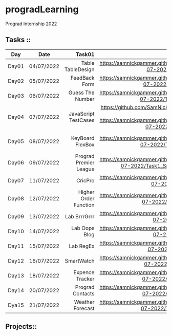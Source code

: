 # progradLearning
Prograd Internship 2022


## Tasks :: 
| Day   |      Date      |  Task01 | Task01 Link | Task02 | Task02 Link | Task03 | Task03 Link |
|-------|:-------------:|------:|:---------:|:---------:|:---------:|:---------:|:---------:|
| Day01 |  04/07/2022  | Table TableDesign | https://samnickgammer.github.io/progradLearning/Tasks/Day01_04-07-2022/Task1_TableDesign/  | Table Image | https://samnickgammer.github.io/progradLearning/Tasks/Day01_04-07-2022/Task2_Image2_Table/ |
| Day02 |    05/07/2022   |   FeedBack Form | https://samnickgammer.github.io/progradLearning/Tasks/Day02_05-07-2022/Task1_FeedBackForm/  | Portfolio | https://samnickgammer.github.io/progradLearning/Tasks/Day02_05-07-2022/Task2_Portfolio/ |
|Day03| 06/07/2022 | Guess The Number | https://samnickgammer.github.io/progradLearning/Tasks/Day03_06-07-2022/Task1_GuessTheNumber/ | Roll Dice | https://samnickgammer.github.io/progradLearning/Tasks/Day03_06-07-2022/Task2_DiceRoll/ |
| Day04 | 07/07/2022 | JavaScript TestCases | https://github.com/SamNickGammer/lab-javascript-functions-and-arrays  https://samnickgammer.github.io/progradLearning/Tasks/Day04_07-07-2022/Task1_SpecsRunner/ |
| Day05 | 08/07/2022 | KeyBoard FlexBox | https://samnickgammer.github.io/progradLearning/Tasks/Day05_08-07-2022/Task1_KeyboardFlexBox/ | Calculator Grid | https://samnickgammer.github.io/progradLearning/Tasks/Day05_08-07-2022/Task2_CalculatorGrid/ | Superwars Stage 1 CSS | https://samnickgammer.github.io/progradLearning/Tasks/Day05_08-07-2022/Task3_SuperwarsCSS_Stage1/ |
| Day06 | 09/07/2022 | Prograd Premier League | https://samnickgammer.github.io/progradLearning/Tasks/Day06_09-07-2022/Task1_SpecsRunner_FootballLeadge/src/ | | https://samnickgammer.github.io/progradLearning/Tasks/Day06_09-07-2022/Task1_SpecsRunner_FootballLeadge/| |
| Day07 | 11/07/2022 | CricPro | https://samnickgammer.github.io/progradLearning/Tasks/Day07_11-07-2022/Task1_CrickPro/ |
| Day08 | 12/07/2022 | Higher Order Function | https://samnickgammer.github.io/progradLearning/Tasks/Day08_12-07-2022/Task1_HigherOrderFun/ | 
| Day09 | 13/07/2022 | Lab BrrrGrrr | https://samnickgammer.github.io/progradLearning/Tasks/Day09_13-07-2022/Task1_BrrrGrrr |
| Day10 | 14/07/2022 | Lab Oops Blog | https://samnickgammer.github.io/progradLearning/Tasks/Day10_14-07-2022/Task1_JSBlog/ |
| Day11 | 15/07/2022 | Lab RegEx | https://samnickgammer.github.io/progradLearning/Tasks/Day11_15-07-2022/Task1_RegexForm/ |
| Day12 | 16/07/2022 | SmartWatch | https://samnickgammer.github.io/progradLearning/Tasks/Day12_16-07-2022/Task1_SmartWatchUI/ |
| Day13 | 18/07/2022 | Expence Tracker | https://samnickgammer.github.io/progradLearning/Tasks/Day13_18-07-2022/Task1_ExpenseTracker/ |
| Day14 | 20/07/2022 | Prograd Contacts | https://samnickgammer.github.io/progradLearning/Tasks/Day14_20-07-2022/Task1_ProgradContact/ |
| Dya15 | 21/07/2022 | Weather Forecast | https://samnickgammer.github.io/progradLearning/Tasks/Day15_21-07-2022/Task1_WeatherForecast/ | 

## Projects::
<!--
| Tables   |      Are      |  Cool |
|----------|:-------------:|------:|
| First Project|  left-aligned | $1600 |
| col 2 is |    centered   |   $12 |
| col 3 is | right-aligned |    $1 |
-->
